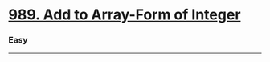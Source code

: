 # [989. Add to Array-Form of Integer](https://leetcode.com/problems/add-to-array-form-of-integer/)
### Easy
---------
